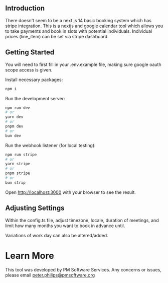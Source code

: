 ## Introduction

There doesn't seem to be a next js 14 basic booking system which has stripe integration. This is a nextjs and google calendar tool which allows you to take payments and book in slots with potential individuals. Individual prices (line_item) can be set via stripe dashboard. 

## Getting Started
You will need to first fill in your .env.example file, making sure google oauth scope access is given.

Install necessary packages:
```bash
npm i
```

Run the development server:

```bash
npm run dev
# or
yarn dev
# or
pnpm dev
# or
bun dev
```

Run the webhook listener (for local testing):
```bash
npm run stripe
# or
yarn stripe
# or
pnpm stripe
# or
bun strip
```

Open [http://localhost:3000](http://localhost:3000) with your browser to see the result.



## Adjusting Settings
Within the config.ts file, adjust timezone, locale, duration of meetings, and limit how many months you want to book in advance until. 

Variations of work day can also be altered/added.


# Learn More

This tool was developed by PM Software Services. Any concerns or issues, please email peter.philips@pmsoftware.org

